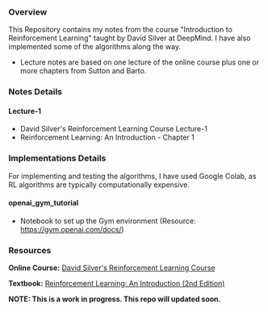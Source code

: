 ### Overview
This Repository contains my notes from the course "Introduction to Reinforcement Learning" taught by David Silver at DeepMind.
I have also implemented some of the algorithms along the way.
- Lecture notes are based on one lecture of the online course plus one or more chapters from Sutton and Barto.

### Notes Details
#### Lecture-1
- David Silver's Reinforcement Learning Course Lecture-1
- Reinforcement Learning: An Introduction - Chapter 1 

### Implementations Details
For implementing and testing the algorithms, I have used Google Colab, as RL algorithms are typically computationally expensive.
#### openai_gym_tutorial
- Notebook to set up the Gym environment (Resource: https://gym.openai.com/docs/)

### Resources

**Online Course:** [David Silver's Reinforcement Learning Course](https://www.davidsilver.uk/teaching/)

**Textbook:** [Reinforcement Learning: An Introduction (2nd Edition)](http://incompleteideas.net/book/RLbook2018.pdf)

**NOTE: This is a work in progress. This repo will updated soon.**
